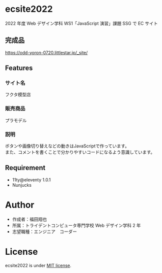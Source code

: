 # ecsite2022

<!-- 初期データは削除します。 -->

2022 年度 Web デザイン学科 WS1「JavaScript 演習」課題 SSG で EC サイト

## 完成品

https://odd-yoron-0720.littlestar.jp/_site/

## Features

<!-- セールスポイントや差別化などを説明する。-->
### サイト名  
フクタ模型店  
### 販売商品  
プラモデル  
### 説明 
ボタンや画像切り替えなどの動きはJavaScriptで作っています。  
また、コメントを書くことで分かりやすいコードになるよう意識しています。

## Requirement

- 11ty@eleventy 1.0.1
- Nunjucks


# Author

- 作成者：福田翔也
- 所属：トライデントコンピュータ専門学校 Web デザイン学科 2 年
- 志望職種：エンジニア　コーダー

# License

ecsite2022 is under [MIT license](https://en.wikipedia.org/wiki/MIT_License).
